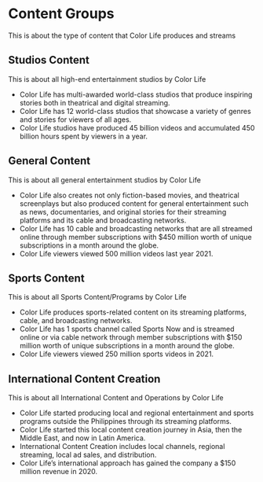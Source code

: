 # Content Groups

This is about the type of content that Color Life produces and streams

## Studios Content

This is about all high-end entertainment studios by Color Life

- Color Life has multi-awarded world-class studios that produce inspiring stories both in theatrical and digital streaming.
- Color Life has 12 world-class studios that showcase a variety of genres and stories for viewers of all ages.
- Color Life studios have produced 45 billion videos and accumulated 450 billion hours spent by viewers in a year.

## General Content

This is about all general entertainment studios by Color Life

- Color Life also creates not only fiction-based movies, and theatrical screenplays but also produced content for general entertainment such as news, documentaries, and original stories for their streaming platforms and its cable and broadcasting networks.
- Color Life has 10 cable and broadcasting networks that are all streamed online through member subscriptions with $450 million worth of unique subscriptions in a month around the globe.
- Color Life viewers viewed 500 million videos last year 2021.

## Sports Content

This is about all Sports Content/Programs by Color Life

- Color Life produces sports-related content on its streaming platforms, cable, and broadcasting networks.
- Color Life has 1 sports channel called Sports Now and is streamed online or via cable network through member subscriptions with $150 million worth of unique subscriptions in a month around the globe.
- Color Life viewers viewed 250 million sports videos in 2021.

## International Content Creation

This is about all International Content and Operations by Color Life

- Color Life started producing local and regional entertainment and sports programs outside the Philippines through its streaming platforms.
- Color Life started this local content creation journey in Asia, then the Middle East, and now in Latin America.
- International Content Creation includes local channels, regional streaming, local ad sales, and distribution.
- Color Life’s international approach has gained the company a $150 million revenue in 2020.